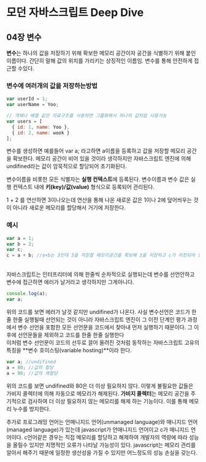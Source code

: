 # 모던 자바스크립트 Deep Dive

## 04장 변수

**변수**는 하나의 값을 저장하기 위해 확보한 메모리 공간이자 공간을 식별하기 위해 붙인 이름이다. 간단히 말해 값의 위치를 가리키는 상징적인 이름임. 변수를 통해 안전하게 접근할 수있다.

### 변수에 여러개의 값을 저장하는방법

```javascript
var userId = 1;
var userName = Yoo;

// 객체나 배열 같은 자료구조를 사용하면 그룹화해서 하나의 값처럼 사용가능
var users = [
  { id: 1, name: Yoo },
  { id: 2, name: wook }
];
```
변수를 생성하면 예를들어 var a; 라고하면 a이름을 등록하고 값을 저장할 메모리 공간을 확보한다. 메모리 공간이 비어 있을 것이라 생각하지만 자바스크립트 엔진에 의해  undifined라는 값이 암묵적으로 할당되어 초기화된다.

변수이름을 비롯한 모든 식별자는 **실행 컨텍스트**에 등록된다. 변수이름과 변수  값은 실행 컨텍스트 내에 **키(key)/값(value)** 형식으로 등록되어 관리된다.

1 + 2 를 연산하면 3이나오는데 연산을 통해 나온 새로운 값은 1이나 2에 덮어씌우는 것이 아니라 새로운 메모리를 할당해서 거기에 저장한다.
### 예시
```javascript
var a = 1; 
var b = 2;
var c;
c = a + b; //a+b는 3인데 3을 저장할 메모리공간을 확보해 3을 저장하고 c가 저장되어 있는 3의 메모리 주소를 기억한다.
```
<br>
자바스크립트는 인터프리터에 의해 한줄씩 순차적으로 실행되는데 변수를 선언안하고 변수에 접근하면 에러가 날거라고 생각하지만 그게아니다.

```javascript
console.log(a);
var a;
```
위의 코드를 보면 에러가 날것 같지만 undifined가 나온다. 사실 변수선언은 코드가 한줄 한줄 실행될때 선언되는 것이 아니라 자바스크립트 엔진이 그 이전 단계인 평가 과정에서 변수 선언을 포함한 모든 선언문을 코드에서 찾아내 먼저 실행하기 때문이다. 그 이후에 선언문들을 제외하고 코드를 한줄 한줄 실행한다<br>
이처럼 변수 선언문이 코드의 선두로 끌어 올려진 것처럼 동작하는 자바스크립트 고유의 특징을 **변수 호이스팅(variable hosting)**이라 한다.

```javascript
var a; //undifined
a = 80; //값의 할당
a = 90; //값의 재할당
```
위의 코드를 보면 undifined와 80은 더 이상 필요하지 않다. 이렇게 불필요한 값들은 가비지 콜렉터에 의해 자동으로 메모리가 해제된다. **가비지 콜렉터**는 메모리 공간을 주기적으로 검사하여 더 이상 필요하지 않는 메모리를 해제 하는 기능이다. 이를 통해 메모리 누수를 방지한다.

추가로 프로그래밍 언어는 언매니지드 언어(unmanaged language)와 매니지드 언어(managed language)가 있는데 javascript가 언매니지드 언어이고 c가 매니지드 언어이다. c언어같은 경우는 직접 메모리를 할당하고 해제하여 개발자의 역량에 따라 성능을 올릴수 있지만 치명적인 오류가 나타날 가능성이 있다. javascript는 메모리 관리를 알아서 해주기 때문에 일정한 생산성을 가질 수 있지만 어느정도의 성능 손실을 갖는다.

